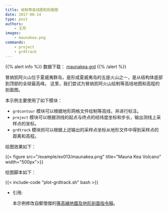 ```yaml
---
title: 绘制等高线图和剖面图
date: 2017-08-14
type: post
authors:
    - 王亮
images:
    - maunakea.png
commands:
    - project
    - grdtrack
---
```


{{% alert info %}}
数据下载： [maunakea.grd](/example/ex013/maunakea.grd)
{{% /alert %}}

冒纳凯阿火山位于夏威夷群岛，是形成夏威夷岛的五座火山之一，是从结构体底部到顶部的全球最高峰。
这里，我们尝试为冒纳凯阿火山绘制等高线地图和高程的剖面图。

本示例主要使用了如下模块：

- `grdcontour` 模块可以根据地形网格文件绘制等高线，并进行标注。
- `project` 模块可以根据测线的起点与终点的经纬度坐标和步长，输出测线上采样点的坐标。
- `grdtrack` 模块则可以根据上述输出的采样点坐标从地形文件中得到采样点的距离和高程。

绘图效果如下：

{{< figure src="/example/ex013/maunakea.png" title="Mauna Kea Volcano" width="500px">}}

绘图脚本如下：

{{< include-code "plot-grdtrack.sh" bash >}}

- 引用:

    本示例修改自鄭懷傑的[等高線地圖及地形剖面指令稿](http://gmt-tutorials.org/contour_and_profile.html)。

